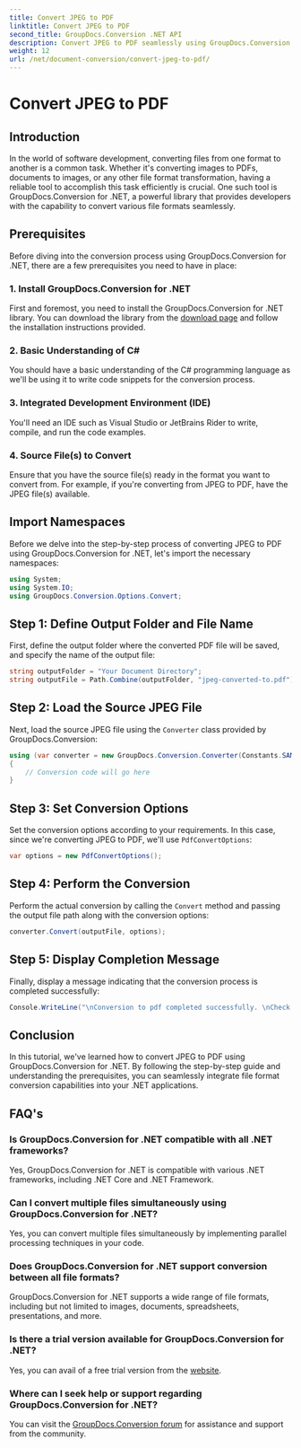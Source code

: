 ```yaml
---
title: Convert JPEG to PDF
linktitle: Convert JPEG to PDF
second_title: GroupDocs.Conversion .NET API
description: Convert JPEG to PDF seamlessly using GroupDocs.Conversion for .NET. Follow our step-by-step guide for efficient file format transformation.
weight: 12
url: /net/document-conversion/convert-jpeg-to-pdf/
---
```


# Convert JPEG to PDF

## Introduction
In the world of software development, converting files from one format to another is a common task. Whether it's converting images to PDFs, documents to images, or any other file format transformation, having a reliable tool to accomplish this task efficiently is crucial. One such tool is GroupDocs.Conversion for .NET, a powerful library that provides developers with the capability to convert various file formats seamlessly.
## Prerequisites
Before diving into the conversion process using GroupDocs.Conversion for .NET, there are a few prerequisites you need to have in place:
### 1. Install GroupDocs.Conversion for .NET
First and foremost, you need to install the GroupDocs.Conversion for .NET library. You can download the library from the [download page](https://releases.groupdocs.com/conversion/net/) and follow the installation instructions provided.
### 2. Basic Understanding of C#
You should have a basic understanding of the C# programming language as we'll be using it to write code snippets for the conversion process.
### 3. Integrated Development Environment (IDE)
You'll need an IDE such as Visual Studio or JetBrains Rider to write, compile, and run the code examples.
### 4. Source File(s) to Convert
Ensure that you have the source file(s) ready in the format you want to convert from. For example, if you're converting from JPEG to PDF, have the JPEG file(s) available.

## Import Namespaces
Before we delve into the step-by-step process of converting JPEG to PDF using GroupDocs.Conversion for .NET, let's import the necessary namespaces:
```csharp
using System;
using System.IO;
using GroupDocs.Conversion.Options.Convert;
```

## Step 1: Define Output Folder and File Name
First, define the output folder where the converted PDF file will be saved, and specify the name of the output file:
```csharp
string outputFolder = "Your Document Directory";
string outputFile = Path.Combine(outputFolder, "jpeg-converted-to.pdf");
```
## Step 2: Load the Source JPEG File
Next, load the source JPEG file using the `Converter` class provided by GroupDocs.Conversion:
```csharp
using (var converter = new GroupDocs.Conversion.Converter(Constants.SAMPLE_JPEG))
{
    // Conversion code will go here
}
```
## Step 3: Set Conversion Options
Set the conversion options according to your requirements. In this case, since we're converting JPEG to PDF, we'll use `PdfConvertOptions`:
```csharp
var options = new PdfConvertOptions();
```
## Step 4: Perform the Conversion
Perform the actual conversion by calling the `Convert` method and passing the output file path along with the conversion options:
```csharp
converter.Convert(outputFile, options);
```
## Step 5: Display Completion Message
Finally, display a message indicating that the conversion process is completed successfully:
```csharp
Console.WriteLine("\nConversion to pdf completed successfully. \nCheck output in {0}", outputFolder);
```

## Conclusion
In this tutorial, we've learned how to convert JPEG to PDF using GroupDocs.Conversion for .NET. By following the step-by-step guide and understanding the prerequisites, you can seamlessly integrate file format conversion capabilities into your .NET applications.
## FAQ's
### Is GroupDocs.Conversion for .NET compatible with all .NET frameworks?
Yes, GroupDocs.Conversion for .NET is compatible with various .NET frameworks, including .NET Core and .NET Framework.
### Can I convert multiple files simultaneously using GroupDocs.Conversion for .NET?
Yes, you can convert multiple files simultaneously by implementing parallel processing techniques in your code.
### Does GroupDocs.Conversion for .NET support conversion between all file formats?
GroupDocs.Conversion for .NET supports a wide range of file formats, including but not limited to images, documents, spreadsheets, presentations, and more.
### Is there a trial version available for GroupDocs.Conversion for .NET?
Yes, you can avail of a free trial version from the [website](https://releases.groupdocs.com/).
### Where can I seek help or support regarding GroupDocs.Conversion for .NET?
You can visit the [GroupDocs.Conversion forum](https://forum.groupdocs.com/c/conversion/11) for assistance and support from the community.
